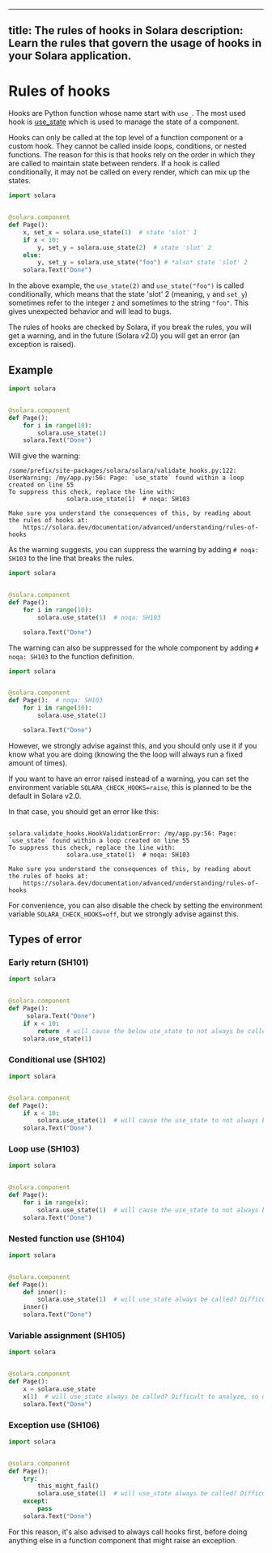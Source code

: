---
title: The rules of hooks in Solara
description: Learn the rules that govern the usage of hooks in your Solara application.
----
# Rules of hooks

Hooks are Python function whose name start with `use_`. The most used hook is [use_state](https://solara.dev/documentation/api/hooks/use_state) which is used to manage the state of a component.

Hooks can only be called at the top level of a function component or a custom hook. They cannot be called inside loops, conditions, or nested functions.
The reason for this is that hooks rely on the order in which they are called to maintain state between renders. If a hook is called conditionally, it may not be called on every render, which can mix up the states.

```python
import solara


@solara.component
def Page():
    x, set_x = solara.use_state(1)  # state 'slot' 1
    if x < 10:
        y, set_y = solara.use_state(2)  # state 'slot' 2
    else:
        y, set_y = solara.use_state("foo") # *also* state 'slot' 2
    solara.Text("Done")
```

In the above example, the `use_state(2)` and `use_state("foo")` is called conditionally, which means that the state 'slot' 2 (meaning, `y` and `set_y`) sometimes refer to the integer `2` and sometimes to the string `"foo"`. This gives unexpected behavior and will lead to bugs.


The rules of hooks are checked by Solara, if you break the rules, you will get a warning, and in the future (Solara v2.0) you will get an error (an exception is raised).

## Example

```python
import solara


@solara.component
def Page():
    for i in range(10):
        solara.use_state(1)
    solara.Text("Done")
```

Will give the warning:
```
/some/prefix/site-packages/solara/solara/validate_hooks.py:122: UserWarning: /my/app.py:56: Page: `use_state` found within a loop created on line 55
To suppress this check, replace the line with:
                solara.use_state(1)  # noqa: SH103

Make sure you understand the consequences of this, by reading about the rules of hooks at:
    https://solara.dev/documentation/advanced/understanding/rules-of-hooks
```

As the warning suggests, you can suppress the warning by adding `# noqa: SH103` to the line that breaks the rules.

```python
import solara


@solara.component
def Page():
    for i in range(10):
        solara.use_state(1)  # noqa: SH103

    solara.Text("Done")
```

The warning can also be suppressed for the whole component by adding `# noqa: SH103` to the function definition.

```python
import solara


@solara.component
def Page():  # noqa: SH103
    for i in range(10):
        solara.use_state(1)

    solara.Text("Done")
```


However, we strongly advise against this, and you should only use it if you know what you are doing (knowing the the loop will always run a fixed amount of times).

If you want to have an error raised instead of a warning, you can set the environment variable `SOLARA_CHECK_HOOKS=raise`, this is
planned to be the default in Solara v2.0.

In that case, you should get an error like this:

```

solara.validate_hooks.HookValidationError: /my/app.py:56: Page: `use_state` found within a loop created on line 55
To suppress this check, replace the line with:
                solara.use_state(1)  # noqa: SH103

Make sure you understand the consequences of this, by reading about the rules of hooks at:
    https://solara.dev/documentation/advanced/understanding/rules-of-hooks
```


For convenience, you can also disable the check by setting the environment variable `SOLARA_CHECK_HOOKS=off`, but we strongly advise against this.

## Types of error

### Early return (SH101)

```python
import solara


@solara.component
def Page():
     solara.Text("Done")
    if x < 10:
        return  # will cause the below use_state to not always be called
    solara.use_state(1)
```

### Conditional use (SH102)

```python
import solara


@solara.component
def Page():
    if x < 10:
        solara.use_state(1)  # will cause the use_state to not always be called
    solara.Text("Done")
```


### Loop use (SH103)

```python
import solara


@solara.component
def Page():
    for i in range(x):
        solara.use_state(1)  # will cause the use_state to not always be a constant number of times
    solara.Text("Done")
```

### Nested function use (SH104)

```python
import solara


@solara.component
def Page():
    def inner():
        solara.use_state(1)  # will use_state always be called? Difficult to analyze, so don't do it
    inner()
    solara.Text("Done")
```


### Variable assignment (SH105)

```python
import solara


@solara.component
def Page():
    x = solara.use_state
    x(1)  # will use_state always be called? Difficult to analyze, so don't do it
    solara.Text("Done")
```


### Exception use (SH106)

```python
import solara


@solara.component
def Page():
    try:
        this_might_fail()
        solara.use_state(1)  # will use_state always be called? Difficult to analyze, so don't do it
    except:
        pass
    solara.Text("Done")
```

For this reason, it's also advised to always call hooks first, before doing anything else in a function component that might raise
an exception.
